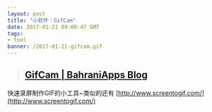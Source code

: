 ```yaml
---
layout: post
title: "小软件：GifCam"
date: 2017-01-21 09:00:47 GMT
tags:
- tool
banner: /2017-01-21-gifcam.gif
---
```


> ## [GifCam | BahraniApps Blog](http://blog.bahraniapps.com/gifcam/)

快速录屏制作GIF的小工具~类似的还有 [http://www.screentogif.com/](http://www.screentogif.com/)
